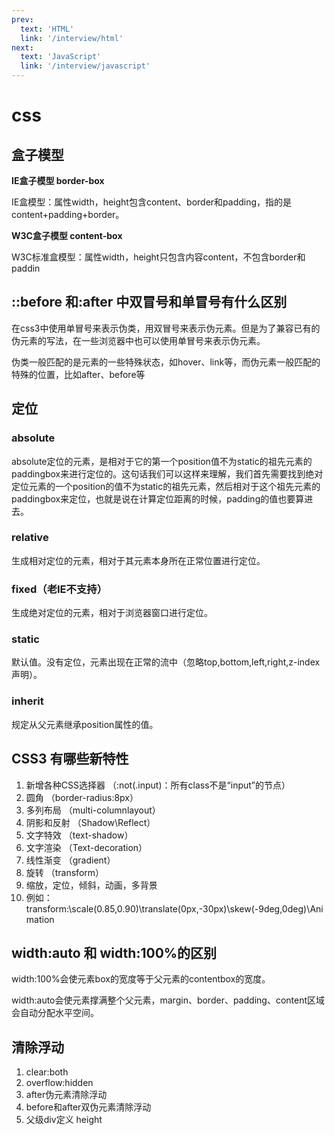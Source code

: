 ```yaml
---
prev:
  text: 'HTML'
  link: '/interview/html'
next:
  text: 'JavaScript'
  link: '/interview/javascript'
---
```


# css

## 盒子模型

**IE盒子模型  border-box**

IE盒模型：属性width，height包含content、border和padding，指的是content+padding+border。

**W3C盒子模型  content-box** 

W3C标准盒模型：属性width，height只包含内容content，不包含border和paddin

## ::before 和:after 中双冒号和单冒号有什么区别

在css3中使用单冒号来表示伪类，用双冒号来表示伪元素。但是为了兼容已有的伪元素的写法，在一些浏览器中也可以使用单冒号来表示伪元素。

伪类一般匹配的是元素的一些特殊状态，如hover、link等，而伪元素一般匹配的特殊的位置，比如after、before等

## 定位

### absolute

absolute定位的元素，是相对于它的第一个position值不为static的祖先元素的paddingbox来进行定位的。这句话我们可以这样来理解，我们首先需要找到绝对定位元素的一个position的值不为static的祖先元素，然后相对于这个祖先元素的paddingbox来定位，也就是说在计算定位距离的时候，padding的值也要算进去。

### relative

生成相对定位的元素，相对于其元素本身所在正常位置进行定位。

### fixed（老IE不支持）

生成绝对定位的元素，相对于浏览器窗口进行定位。

### static

默认值。没有定位，元素出现在正常的流中（忽略top,bottom,left,right,z-index声明）。

### inherit

规定从父元素继承position属性的值。

## CSS3 有哪些新特性

1. 新增各种CSS选择器    （:not(.input)：所有class不是“input”的节点）
2. 圆角        （border-radius:8px）
3. 多列布局    （multi-columnlayout）
4. 阴影和反射    （Shadow\Reflect）
5. 文字特效        （text-shadow）
6. 文字渲染        （Text-decoration）
7. 线性渐变        （gradient）
8. 旋转            （transform）
9. 缩放，定位，倾斜，动画，多背景
10. 例如：transform:\scale(0.85,0.90)\translate(0px,-30px)\skew(-9deg,0deg)\Animation

## width:auto 和 width:100%的区别

width:100%会使元素box的宽度等于父元素的contentbox的宽度。

width:auto会使元素撑满整个父元素，margin、border、padding、content区域会自动分配水平空间。

## 清除浮动

1.  clear:both
2.  overflow:hidden
3.  after伪元素清除浮动
4.  before和after双伪元素清除浮动
5.  父级div定义 height
